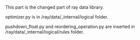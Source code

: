 This part is the changed part of ray data library.

optimizer.py is in /ray/data/_internal/logical folder. 

pushdown_float.py and reordering_operation.py are inserted in /ray/data/_internal/logical/rules folder.
